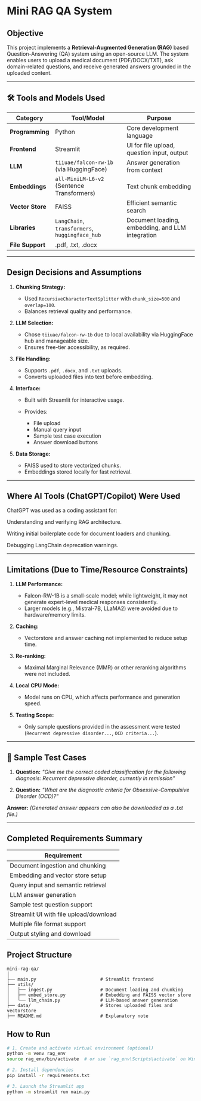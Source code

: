 

#  Mini RAG QA System 

##  Objective

This project implements a **Retrieval-Augmented Generation (RAG)** based Question-Answering (QA) system using an open-source LLM. The system enables users to upload a medical document (PDF/DOCX/TXT), ask domain-related questions, and receive generated answers grounded in the uploaded content.

---

## 🛠️ Tools and Models Used

| Category         | Tool/Model                                     | Purpose                                          |
| ---------------- | ---------------------------------------------- | ------------------------------------------------ |
| **Programming**  | Python                                         | Core development language                        |
| **Frontend**     | Streamlit                                      | UI for file upload, question input, output       |
| **LLM**          | `tiiuae/falcon-rw-1b` (via HuggingFace)        | Answer generation from context                   |
| **Embeddings**   | `all-MiniLM-L6-v2` (Sentence Transformers)     | Text chunk embedding                             |
| **Vector Store** | FAISS                                          | Efficient semantic search                        |
| **Libraries**    | `LangChain`, `transformers`, `huggingface_hub` | Document loading, embedding, and LLM integration
| **File Support** | .pdf, .txt, .docx                              |


---

##  Design Decisions and Assumptions

1. **Chunking Strategy:**

   * Used `RecursiveCharacterTextSplitter` with `chunk_size=500` and `overlap=100`.
   * Balances retrieval quality and performance.

2. **LLM Selection:**

   * Chose `tiiuae/falcon-rw-1b` due to local availability via HuggingFace hub and manageable size.
   * Ensures free-tier accessibility, as required.

3. **File Handling:**

   * Supports `.pdf`, `.docx`, and `.txt` uploads.
   * Converts uploaded files into text before embedding.

4. **Interface:**

   * Built with Streamlit for interactive usage.
   * Provides:

     * File upload
     * Manual query input
     * Sample test case execution
     * Answer download buttons

5. **Data Storage:**

   * FAISS used to store vectorized chunks.
   * Embeddings stored locally for fast retrieval.

---

## Where AI Tools (ChatGPT/Copilot) Were Used

ChatGPT was used as a coding assistant for:

Understanding and verifying RAG architecture.

Writing initial boilerplate code for document loaders and chunking.

Debugging LangChain deprecation warnings.

---

##  Limitations (Due to Time/Resource Constraints)

1. **LLM Performance:**

   * Falcon-RW-1B is a small-scale model; while lightweight, it may not generate expert-level medical responses consistently.
   * Larger models (e.g., Mistral-7B, LLaMA2) were avoided due to hardware/memory limits.

2. **Caching:**

   * Vectorstore and answer caching not implemented to reduce setup time.

3. **Re-ranking:**

   * Maximal Marginal Relevance (MMR) or other reranking algorithms were not included.

4. **Local CPU Mode:**

   * Model runs on CPU, which affects performance and generation speed.

5. **Testing Scope:**

   * Only sample questions provided in the assessment were tested (`Recurrent depressive disorder...`, `OCD criteria...`).

---


## 🧪 Sample Test Cases

1. **Question:**
   *"Give me the correct coded classification for the following diagnosis: Recurrent depressive disorder, currently in remission"*

2. **Question:**
   *"What are the diagnostic criteria for Obsessive-Compulsive Disorder (OCD)?"*



**Answer:**
*(Generated answer appears  can also be downloaded as a .txt file.)*

---
## Completed Requirements Summary
| Requirement                            
| -------------------------------------- 
| Document ingestion and chunking        
| Embedding and vector store setup       
| Query input and semantic retrieval     
| LLM answer generation                  
| Sample test question support           
| Streamlit UI with file upload/download 
| Multiple file format support           
| Output styling and download           


##  Project Structure

```
mini-rag-qa/
│
├── main.py                        # Streamlit frontend
├── utils/
│   ├── ingest.py                  # Document loading and chunking
│   ├── embed_store.py             # Embedding and FAISS vector store
│   └── llm_chain.py               # LLM-based answer generation
├── data/                          # Stores uploaded files and vectorstore
├── README.md                      # Explanatory note
```






##  How to Run

```bash
# 1. Create and activate virtual environment (optional)
python -m venv rag_env
source rag_env/bin/activate  # or use `rag_env\Scripts\activate` on Windows

# 2. Install dependencies
pip install -r requirements.txt

# 3. Launch the Streamlit app
python -m streamlit run main.py
```



